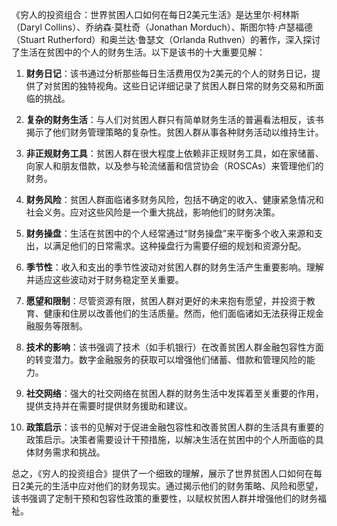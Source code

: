 《穷人的投资组合：世界贫困人口如何在每日2美元生活》是达里尔·柯林斯（Daryl Collins）、乔纳森·莫杜奇（Jonathan Morduch）、斯图尔特·卢瑟福德（Stuart Rutherford）和奥兰达·鲁瑟文（Orlanda Ruthven）的著作，深入探讨了生活在贫困中的个人的财务生活。以下是该书的十大重要见解：

1. **财务日记**：该书通过分析那些每日生活费用仅为2美元的个人的财务日记，提供了对贫困的独特视角。这些日记详细记录了贫困人群日常的财务交易和所面临的挑战。

2. **复杂的财务生活**：与人们对贫困人群只有简单财务生活的普遍看法相反，该书揭示了他们财务管理策略的复杂性。贫困人群从事各种财务活动以维持生计。

3. **非正规财务工具**：贫困人群在很大程度上依赖非正规财务工具，如在家储蓄、向家人和朋友借款，以及参与轮流储蓄和信贷协会（ROSCAs）来管理他们的财务。

4. **财务风险**：贫困人群面临诸多财务风险，包括不确定的收入、健康紧急情况和社会义务。应对这些风险是一个重大挑战，影响他们的财务决策。

5. **财务操盘**：生活在贫困中的个人经常通过“财务操盘”来平衡多个收入来源和支出，以满足他们的日常需求。这种操盘行为需要仔细的规划和资源分配。

6. **季节性**：收入和支出的季节性波动对贫困人群的财务生活产生重要影响。理解并适应这些波动对于财务稳定至关重要。

7. **愿望和限制**：尽管资源有限，贫困人群对更好的未来抱有愿望，并投资于教育、健康和住房以改善他们的生活质量。然而，他们面临诸如无法获得正规金融服务等限制。

8. **技术的影响**：该书强调了技术（如手机银行）在改善贫困人群金融包容性方面的转变潜力。数字金融服务的获取可以增强他们储蓄、借款和管理风险的能力。

9. **社交网络**：强大的社交网络在贫困人群的财务生活中发挥着至关重要的作用，提供支持并在需要时提供财务援助和建议。

10. **政策启示**：该书的见解对于促进金融包容性和改善贫困人群的生活具有重要的政策启示。决策者需要设计干预措施，以解决生活在贫困中的个人所面临的具体财务需求和挑战。

总之，《穷人的投资组合》提供了一个细致的理解，展示了世界贫困人口如何在每日2美元的生活中应对他们的财务现实。通过揭示他们的财务策略、风险和愿望，该书强调了定制干预和包容性政策的重要性，以赋权贫困人群并增强他们的财务福祉。